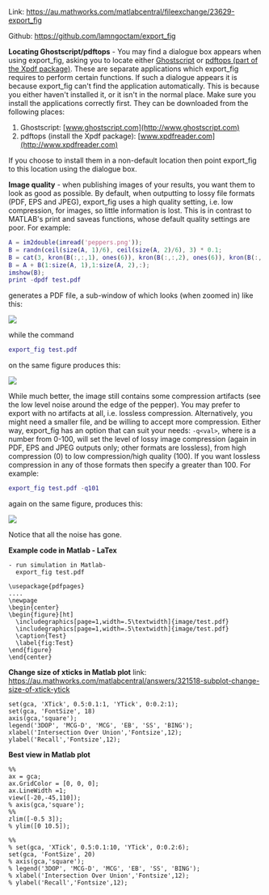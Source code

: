 Link: https://au.mathworks.com/matlabcentral/fileexchange/23629-export_fig

Github: https://github.com/lamngoctam/export_fig


**Locating Ghostscript/pdftops** - You may find a dialogue box appears when using export_fig, asking you to locate either [Ghostscript](http://www.ghostscript.com) or [pdftops (part of the Xpdf package)](http://www.xpdfreader.com). These are separate applications which export_fig requires to perform certain functions. If such a dialogue appears it is because export_fig can't find the application automatically. This is because you either haven't installed it, or it isn't in the normal place. Make sure you install the applications correctly first. They can be downloaded from the following places:  
 1. Ghostscript:     [www.ghostscript.com](http://www.ghostscript.com)
 2. pdftops (install the Xpdf package): [www.xpdfreader.com](http://www.xpdfreader.com)

If you choose to install them in a non-default location then point export_fig to this location using the dialogue box.

**Image quality** - when publishing images of your results, you want them to look as good as possible. By default, when outputting to lossy file formats (PDF, EPS and JPEG), export_fig uses a high quality setting, i.e. low compression, for images, so little information is lost. This is in contrast to MATLAB's print and saveas functions, whose default quality settings are poor. For example:
```Matlab
A = im2double(imread('peppers.png'));
B = randn(ceil(size(A, 1)/6), ceil(size(A, 2)/6), 3) * 0.1;
B = cat(3, kron(B(:,:,1), ones(6)), kron(B(:,:,2), ones(6)), kron(B(:,:,3), ones(6)));
B = A + B(1:size(A, 1),1:size(A, 2),:);
imshow(B);
print -dpdf test.pdf
```
generates a PDF file, a sub-window of which looks (when zoomed in) like this:

![](https://farm6.staticflickr.com/5613/15405290309_881b2774d6_o_d.png)

while the command

```Matlab
export_fig test.pdf
```
on the same figure produces this:

![](https://farm4.staticflickr.com/3947/14971168174_687473133f_o_d.png)

While much better, the image still contains some compression artifacts (see the low level noise around the edge of the pepper). You may prefer to export with no artifacts at all, i.e. lossless compression. Alternatively, you might need a smaller file, and be willing to accept more compression. Either way, export_fig has an option that can suit your needs: `-q<val>`, where <val> is a number from 0-100, will set the level of lossy image compression (again in PDF, EPS and JPEG outputs only; other formats are lossless), from high compression (0) to low compression/high quality (100). If you want lossless compression in any of those formats then specify a <val> greater than 100. For example:
```Matlab
export_fig test.pdf -q101
```
again on the same figure, produces this:

![](https://farm6.staticflickr.com/5608/15405803908_934512c1fe_o_d.png)

Notice that all the noise has gone.

**Example code in Matlab - LaTex**
```
- run simulation in Matlab-
  export_fig test.pdf
```

```
\usepackage{pdfpages}
....
\newpage
\begin{center}
\begin{figure}[ht]
  \includegraphics[page=1,width=.5\textwidth]{image/test.pdf}
  \includegraphics[page=1,width=.5\textwidth]{image/test.pdf}
  \caption{Test}
  \label{fig:Test}
\end{figure}
\end{center}
```

**Change size of xticks in Matlab plot** 
link: https://au.mathworks.com/matlabcentral/answers/321518-subplot-change-size-of-xtick-ytick
```
set(gca, 'XTick', 0.5:0.1:1, 'YTick', 0:0.2:1);
set(gca, 'FontSize', 18)
axis(gca,'square');
legend('3DOP', 'MCG-D', 'MCG', 'EB', 'SS', 'BING');
xlabel('Intersection Over Union','Fontsize',12);
ylabel('Recall','Fontsize',12);
```

**Best view in Matlab plot** 
```
%%
ax = gca;
ax.GridColor = [0, 0, 0];
ax.LineWidth =1;
view([-20,-45,110]);
% axis(gca,'square');
%%
zlim([-0.5 3]);
% ylim([0 10.5]);

%%
% set(gca, 'XTick', 0.5:0.1:10, 'YTick', 0:0.2:6);
set(gca, 'FontSize', 20)
% axis(gca,'square');
% legend('3DOP', 'MCG-D', 'MCG', 'EB', 'SS', 'BING');
% xlabel('Intersection Over Union','Fontsize',12);
% ylabel('Recall','Fontsize',12);
```
